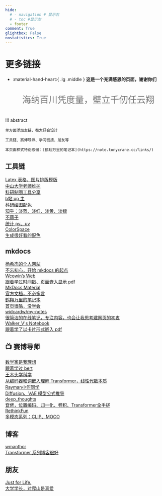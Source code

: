 ```yaml
---
hide:
  # - navigation # 显示右
  # - toc #显示左
  - footer
comment: True
glightbox: False
nostatistics: True
---
```


# 更多链接

<div class="grid cards" markdown>

-   :material-hand-heart:{ .lg .middle } __这是一个充满感恩的页面，谢谢你们__

    <p style="font-size: 28px; line-height: 2; color: #757575; text-align: center;">海纳百川凭度量，壁立千仞任云翔</p>
    

</div>

!!! abstract 
    

    单方面添加友链，都太好会设计
    
    工具链、赛博导师、学习链接、朋友等
    
    本页面样式特别感谢：[鹤翔万里的笔记本](https://note.tonycrane.cc/links/)



## 工具链

<div class="flink-list">

  <div class="flink-list-item">
    <a href="https://www.overleaf.com/project/6228b276c44f78b9ceecbc67" title="Latex 表格、图片排版模版" target="_blank">
      <div class="flink-item-name">Latex 表格、图片排版模版</div>
      <div class="flink-item-desc">中山大学老师维护</div>
    </a>
  </div>
  
  <div class="flink-list-item">
    <a href="https://www.bilibili.com/opus/952072311171710978?jump_opus=1" title="科研制图工具分享" target="_blank">
      <div class="flink-item-name">科研制图工具分享</div>
      <div class="flink-item-desc">b站 up 主</div>
    </a>
  </div>  

  <div class="flink-list-item">
    <a href="https://zhuanlan.zhihu.com/p/603088040" title="科研绘图配色" target="_blank">
      <div class="flink-item-name">科研绘图配色</div>
      <div class="flink-item-desc">知乎：淡蓝、淡红、淡黄、淡绿</div>
    </a>
  </div>

  <div class="flink-list-item">
    <a href="https://ibruce.info/2015/04/04/busuanzi/" title="不蒜子" target="_blank">
      <div class="flink-item-name">不蒜子</div>
      <div class="flink-item-desc">统计 pv、uv</div>
    </a>
  </div>

  <div class="flink-list-item">
    <a href="https://mycolor.space/" title="ColorSpace" target="_blank">
      <div class="flink-item-name">ColorSpace</div>
      <div class="flink-item-desc">生成很好看的配色</div>
    </a>
  </div>

</div>

## mkdocs

<div class="flink-list">

  <div class="flink-list-item">
    <a href="https://yang-xijie.github.io/" title="杨希杰的个人网站" target="_blank">
      <div class="flink-item-name">杨希杰的个人网站</div>
      <div class="flink-item-desc">不忘初心，开始 mkdocs 的起点</div>
    </a>
  </div>

  <div class="flink-list-item">
    <a href="https://wcowin.work/" title="循此苦旅，以达星辰" target="_blank">
      <div class="flink-item-name">Wcowin’s Web</div>
      <div class="flink-item-desc">跟着学过时间戳、页面嵌入显示 pdf</div>
    </a>
  </div>

  <div class="flink-list-item">
    <a href="https://squidfunk.github.io/mkdocs-material/" title="MkDocs Material" target="_blank">
      <div class="flink-item-name">MkDocs Material</div>
      <div class="flink-item-desc">官方文档，不必多言</div>
    </a>
  </div>

  <div class="flink-list-item">
    <a href="https://note.tonycrane.cc/" title="鹤翔万里的笔记本" target="_blank">
      <div class="flink-item-name">鹤翔万里的笔记本</div>
      <div class="flink-item-desc">首页很酷，没学会</div>
    </a>
  </div>

  <div class="flink-list-item">
    <a href="https://notes.widcard.win/" title="widcardw/my-notes" target="_blank">
      <div class="flink-item-name">widcardw/my-notes</div>
      <div class="flink-item-desc">很简洁的在线笔记，专注内容，也会让我思考建网页的初衷</div>
    </a>
  </div>

  <div class="flink-list-item">
    <a href="https://victorwang712.github.io/Note/science_research/papers/arXiv_2306_13063/" title="Walker_V's Notebook" target="_blank">
      <div class="flink-item-name">Walker_V's Notebook</div>
      <div class="flink-item-desc">跟着学了以卡片形式嵌入 pdf</div>
    </a>
  </div>

</div>

## 📺 赛博导师
<div class="flink-list">
  <div class="flink-list-item">
    <a href="https://space.bilibili.com/181990557" title="数学家是我理想" target="_blank">
      <div class="flink-item-name">数学家是我理想</div>
      <div class="flink-item-desc">跟着学过 bert</div>
    </a>
  </div>
    <div class="flink-list-item">
    <a href="https://space.bilibili.com/504715181?spm_id_from=333.337.0.0" title="王木头学科学" target="_blank">
      <div class="flink-item-name">王木头学科学</div>
      <div class="flink-item-desc">从编码器和词嵌入理解 Transformer，线性代数本质</div>
    </a>
  </div>


  <div class="flink-list-item">
    <a href="https://www.bilibili.com/video/BV1Ax4y1v7CY?spm_id_from=333.788.videopod.sections&vd_source=ddd7d236ab3e9b123c4086c415f4939e" title="wmathor" target="_blank">
      <div class="flink-item-name">Rayman小何同学</div>
      <div class="flink-item-desc">Diffusion、VAE 模型公式推导</div>
    </a>
  </div>

  <div class="flink-list-item">
    <a href="https://www.bilibili.com/video/BV1sG411s7vV/?spm_id_from=333.337.search-card.all.click&vd_source=ddd7d236ab3e9b123c4086c415f4939e" title="deep_thoughts" target="_blank">
      <div class="flink-item-name">deep_thoughts</div>
      <div class="flink-item-desc">奆佬，位置编码、归一化、卷积、Transformer全手搓</div>
    </a>
  </div>

  <div class="flink-list-item">
    <a href="https://www.bilibili.com/video/BV1dtSuY7Evj?spm_id_from=333.788.player.switch&vd_source=ddd7d236ab3e9b123c4086c415f4939e" title="RethinkFun" target="_blank">
      <div class="flink-item-name">RethinkFun</div>
      <div class="flink-item-desc">多模态系列：CLIP、MOCO</div>
    </a>
  </div>
</div>

## 博客
<div class="flink-list">
  <div class="flink-list-item">
    <a href="https://wmathor.com/index.php/archives/1438/" title="wmanthor" target="_blank">
      <div class="flink-item-name">wmanthor</div>
      <div class="flink-item-desc">Transformer 系列博客很好</div>
    </a>
  </div>
</div>




## 朋友
<div class="flink-list">

  <div class="flink-list-item">
    <a href="https://muyuuuu.github.io/" title="Just for Life." target="_blank">
      <div class="flink-item-name">Just for Life.</div>
      <div class="flink-item-desc">大学学长，对爬山是真爱</div>
    </a>
  </div>

</div>

